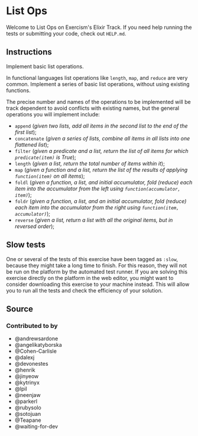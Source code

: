 # List Ops

Welcome to List Ops on Exercism's Elixir Track.
If you need help running the tests or submitting your code, check out `HELP.md`.

## Instructions

Implement basic list operations.

In functional languages list operations like `length`, `map`, and
`reduce` are very common. Implement a series of basic list operations,
without using existing functions.

The precise number and names of the operations to be implemented will be
track dependent to avoid conflicts with existing names, but the general
operations you will implement include:

* `append` (*given two lists, add all items in the second list to the end of the first list*);
* `concatenate` (*given a series of lists, combine all items in all lists into one flattened list*);
* `filter` (*given a predicate and a list, return the list of all items for which `predicate(item)` is True*);
* `length` (*given a list, return the total number of items within it*);
* `map` (*given a function and a list, return the list of the results of applying `function(item)` on all items*);
* `foldl` (*given a function, a list, and initial accumulator, fold (reduce) each item into the accumulator from the left using `function(accumulator, item)`*);
* `foldr` (*given a function, a list, and an initial accumulator, fold (reduce) each item into the accumulator from the right using `function(item, accumulator)`*);
* `reverse` (*given a list, return a list with all the original items, but in reversed order*);

## Slow tests

One or several of the tests of this exercise have been tagged as `:slow`, because they might take a long time to finish. For this reason, they will not be run on the platform by the automated test runner. If you are solving this exercise directly on the platform in the web editor, you might want to consider downloading this exercise to your machine instead. This will allow you to run all the tests and check the efficiency of your solution.

## Source

### Contributed to by

- @andrewsardone
- @angelikatyborska
- @Cohen-Carlisle
- @dalexj
- @devonestes
- @henrik
- @jinyeow
- @kytrinyx
- @lpil
- @neenjaw
- @parkerl
- @rubysolo
- @sotojuan
- @Teapane
- @waiting-for-dev